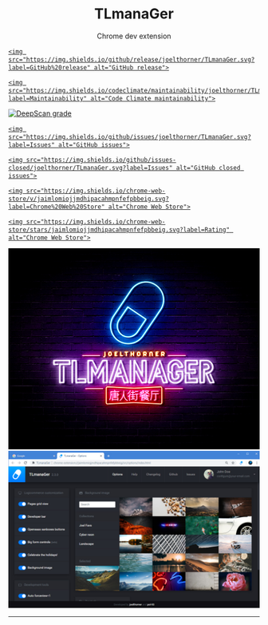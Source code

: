 <h1 align="center">TLmanaGer</h1>

<p align="center">Chrome dev extension</p>

<p align="center">

<a href="https://img.shields.io/github/release/joelthorner/TLmanaGer.svg?label=GitHub%20release" target="_blank">

	<img src="https://img.shields.io/github/release/joelthorner/TLmanaGer.svg?label=GitHub%20release" alt="GitHub release">

</a>
<a href="https://img.shields.io/codeclimate/maintainability/joelthorner/TLmanaGer.svg?label=Maintainability" target="_blank">

	<img src="https://img.shields.io/codeclimate/maintainability/joelthorner/TLmanaGer.svg?label=Maintainability" alt="Code Climate maintainability">

</a>
<a href="https://deepscan.io/dashboard#view=project&tid=10657&pid=13496&bid=228614">
  <img src="https://deepscan.io/api/teams/10657/projects/13496/branches/228614/badge/grade.svg" alt="DeepScan grade">
</a>
<a href="https://img.shields.io/github/issues/joelthorner/TLmanaGer.svg?label=Issues" target="_blank">

	<img src="https://img.shields.io/github/issues/joelthorner/TLmanaGer.svg?label=Issues" alt="GitHub issues">

</a>
<a href="https://img.shields.io/github/issues-closed/joelthorner/TLmanaGer.svg?label=Issues" target="_blank">

	<img src="https://img.shields.io/github/issues-closed/joelthorner/TLmanaGer.svg?label=Issues" alt="GitHub closed issues">

</a>
<a href="https://img.shields.io/chrome-web-store/v/jaimlomiojjmdhipacahmpnfefpbbeig.svg?label=Chrome%20Web%20Store" target="_blank">

	<img src="https://img.shields.io/chrome-web-store/v/jaimlomiojjmdhipacahmpnfefpbbeig.svg?label=Chrome%20Web%20Store" alt="Chrome Web Store">

</a>
<a href="https://img.shields.io/chrome-web-store/stars/jaimlomiojjmdhipacahmpnfefpbbeig.svg?label=Rating" target="_blank">

	<img src="https://img.shields.io/chrome-web-store/stars/jaimlomiojjmdhipacahmpnfefpbbeig.svg?label=Rating" alt="Chrome Web Store">

</a>

</p>

<p align="center">

<img src="https://raw.githubusercontent.com/joelthorner/TLmanaGer/master/cover.jpg">

<img src="https://raw.githubusercontent.com/joelthorner/TLmanaGer/master/demo-2.jpg?v=2">

</p>

<hr>
